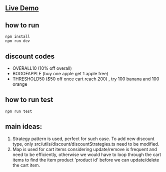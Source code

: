 ## [Live Demo](https://pos-pt6u-kenans-projects-03b0f583.vercel.app/)

## how to run
```
npm install
npm run dev
```

## discount codes
- OVERALL10      (10% off overall)    
- BOGOFAPPLE     (buy one apple get 1 apple free)  
- THRESHOLD50     ($50 off once cart reach 200) , try 100 banana and 100 orange  

## how to run test
```
npm run test
```

## main ideas:
1. Strategy pattern is used, perfect for such case. To add new discount type, only src/utils/discount/discountStrategies.ts need to be modified.
2.  Map is used for cart items considering update/remove is frequent and need to be efficiently, otherwise we would have to loop through the cart items to find the item product 'product id' before we can update/delete the cart item.
